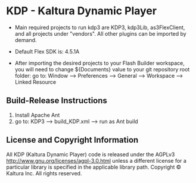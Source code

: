 # KDP - Kaltura Dynamic Player

* Main required projects to run kdp3 are KDP3, kdp3Lib, as3FlexClient, and all projects under "vendors".
 All other plugins can be imported by demand.

* Default Flex SDK is: 4.5.1A

* After importing the desired projects to your Flash Builder workspace, you will need to change ${Documents} value to your 
git repository root folder:
go to: Window --> Preferences --> General --> Workspace --> Linked Resource

## Build-Release Instructions
1. Install Apache Ant
2. go to: KDP3 --> build_KDP.xml --> run as Ant build


## License and Copyright Information
All KDP (Kaltura Dynamic Player) code is released under the AGPLv3 http://www.gnu.org/licenses/agpl-3.0.html unless a different license for a particular library is specified in the applicable library path.
Copyright © Kaltura Inc. All rights reserved.

 
